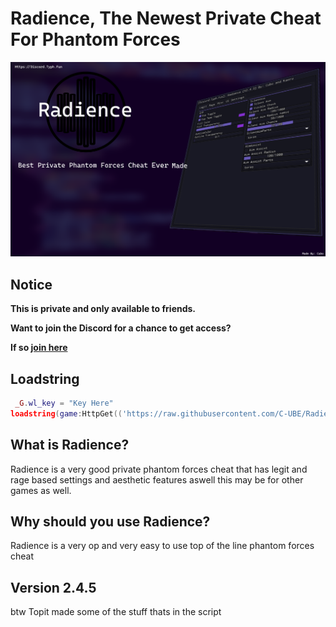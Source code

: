 # Radience, The Newest Private Cheat For Phantom Forces

![](https://github.com/C-UBE/Radience-Private-Cheat/raw/main/image_2022-09-14_215820040.png)


<!-- private and beta notice -->
## Notice
**This is private and only available to friends.**

**Want to join the Discord for a chance to get access?**

**If so [join here](https://discord.typh.fun)**

## Loadstring 
```lua
 _G.wl_key = "Key Here"
loadstring(game:HttpGet(('https://raw.githubusercontent.com/C-UBE/Radience-Private-Cheat/main/Script')))()
```

## What is Radience?
Radience is a very good private phantom forces cheat that has legit and rage based settings and aesthetic features aswell this may be for other games as well.

## Why should you use Radience?

Radience is a very op and very easy to use top of the line phantom forces cheat

## Version 2.4.5
btw Topit made some of the stuff thats in the script
